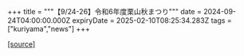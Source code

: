 +++
title = """【9/24-26】令和6年度栗山秋まつり"""
date = 2024-09-24T04:00:00.000Z
expiryDate = 2025-02-10T08:25:34.283Z
tags = ["kuriyama","news"]
+++


[[source]](https://www.town.kuriyama.hokkaido.jp/soshiki/53/28578.html)

